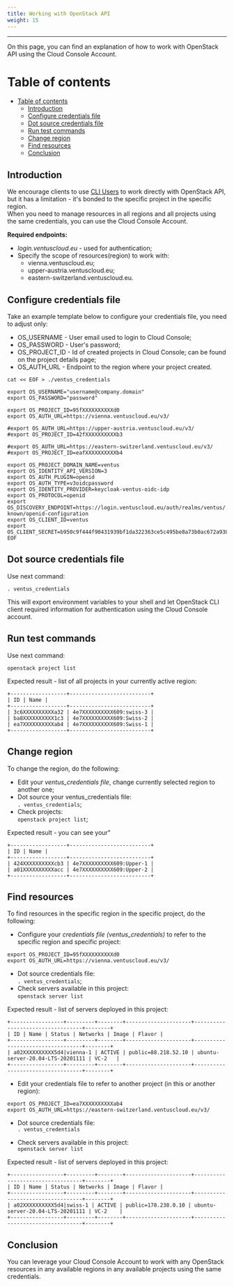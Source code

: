 ```yaml
---
title: Working with OpenStack API
weight: 15
---
```

___
On this page, you can find an explanation of how to work with OpenStack API
using the Cloud Console Account.

# Table of contents
- [Table of contents](#table-of-contents)
	- [Introduction](#introduction)
	- [Configure credentials file](#configure-credentials-file)
	- [Dot source credentials file](#dot-source-credentials-file)
	- [Run test commands](#run-test-commands)
	- [Change region](#change-region)
	- [Find resources](#find-resources)
	- [Conclusion](#conclusion)

## Introduction
We encourage clients to use [CLI Users](https://docs.ventuscloud.eu/products/security/cli-users/) to work directly with OpenStack API, but it has a limitation - it's bonded to the specific project in the specific region.  
When you need to manage resources in all regions and all projects using the same
credentials, you can use the Cloud Console Account.   

**Required endpoints:** 
* *login.ventuscloud.eu* - used for authentication;
* Specify the scope of resources(region) to work with:
	* vienna.ventuscloud.eu;
	* upper-austria.ventuscloud.eu;
	* eastern-switzerland.ventuscloud.eu.

## Configure credentials file
Take an example template below to configure your credentials file, you need to adjust only:  

* OS_USERNAME - User email used to login to Cloud Console; 
* OS_PASSWORD - User's password;  
* OS_PROJECT_ID - Id of created projects in Cloud Console; can be found on the project details page;   
* OS_AUTH_URL - Endpoint to the region where your project created.

```
cat << EOF > ./ventus_credentials

export OS_USERNAME="username@company.domain"
export OS_PASSWORD="password"

export OS_PROJECT_ID=95fXXXXXXXXXXd0
export OS_AUTH_URL=https://vienna.ventuscloud.eu/v3/

#export OS_AUTH_URL=https://upper-austria.ventuscloud.eu/v3/
#export OS_PROJECT_ID=42fXXXXXXXXXXb3

#export OS_AUTH_URL=https://eastern-switzerland.ventuscloud.eu/v3/
#export OS_PROJECT_ID=eafXXXXXXXXXXb4

export OS_PROJECT_DOMAIN_NAME=ventus
export OS_IDENTITY_API_VERSION=3
export OS_AUTH_PLUGIN=openid
export OS_AUTH_TYPE=v3oidcpassword
export OS_IDENTITY_PROVIDER=keycloak-ventus-oidc-idp
export OS_PROTOCOL=openid
export OS_DISCOVERY_ENDPOINT=https://login.ventuscloud.eu/auth/realms/ventus/.well-known/openid-configuration
export OS_CLIENT_ID=ventus
export OS_CLIENT_SECRET=b950c9f444f90431939bf1da322363ce5c495be8a73b0ac672a9386fbea8e3d0
EOF
```

## Dot source credentials file
Use next command:  

`. ventus_credentials`  

This will export environment variables to your shell and let OpenStack CLI
client required information for authentication using the Cloud Console account.

## Run test commands
Use next command: 

`openstack project list`  

Expected result - list of all projects in your currently active region:

```output
+------------------+--------------------------+
| ID | Name |
+------------------+--------------------------+
| 3c6XXXXXXXXXXa32 | 4e7XXXXXXXXXX609:swiss-3 |
| ba8XXXXXXXXXX1c3 | 4e7XXXXXXXXXX609:Swiss-2 |
| ea7XXXXXXXXXXab4 | 4e7XXXXXXXXXX609:Swiss-1 |
+------------------+--------------------------+
```

## Change region
To change the region, do the following:

* Edit your *ventus_credentials file*, change currently selected region to another one;
* Dot source your ventus_credentials file:  
`. ventus_credentials`;  
* Check projects:  
`openstack project list`;  

Expected result - you can see your"
```output
+------------------+--------------------------+
| ID | Name |
+------------------+--------------------------+
| 424XXXXXXXXXXcb3 | 4e7XXXXXXXXXX609:Upper-1 |
| a01XXXXXXXXXXacc | 4e7XXXXXXXXXX609:Upper-2 |
+------------------+--------------------------+
```

## Find resources 
To find resources in the specific region in the specific project, do the following:

* Configure your *credentials file (ventus_credentials)* to refer to the specific region and specific project: 

`export OS_PROJECT_ID=95fXXXXXXXXXXd0`  
`export OS_AUTH_URL=https://vienna.ventuscloud.eu/v3/`  

* Dot source credentials file:  
`. ventus_credentials`;  
* Check servers available in this project:  
`openstack server list`    

Expected result - list of servers deployed in this project:
```output
+-----------------+---------+--------+---------------------+----------------------------------+--------+
| ID | Name | Status | Networks | Image | Flavor |
+-----------------+---------+--------+---------------------+----------------------------------+--------+
| a02XXXXXXXXXX5d4|vienna-1 | ACTIVE | public=88.218.52.10 | ubuntu-server-20.04-LTS-20201111 | VC-2   |
+-----------------+---------+--------+---------------------+----------------------------------+--------+
```
* Edit your credentials file to refer to another project (in this or another region):

`export OS_PROJECT_ID=ea7XXXXXXXXXXab4`  
`export OS_AUTH_URL=https://eastern-switzerland.ventuscloud.eu/v3/`  

* Dot source credentials file:  
`. ventus_credentials`  

* Check servers available in this project:  
`openstack server list`  

Expected result - list of servers deployed in this project:
```output
+-----------------+---------+--------+---------------------+----------------------------------+--------+
| ID | Name | Status | Networks | Image | Flavor |
+-----------------+---------+--------+---------------------+----------------------------------+--------+
| a02XXXXXXXXXX5d4|swiss-1 | ACTIVE | public=178.238.0.10 | ubuntu-server-20.04-LTS-20201111 | VC-2    |
+-----------------+---------+--------+---------------------+----------------------------------+--------+
```

## Conclusion
You can leverage your Cloud Console Account to work with any OpenStack resources in any available regions in any available projects using the same credentials.

 